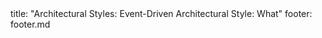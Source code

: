 <frontmatter>
title: "Architectural Styles: Event-Driven Architectural Style: What"
footer: footer.md
</frontmatter>

<include src="navbar.md" boilerplate />

<include src="unit-inPage-asFlat.md" boilerplate />